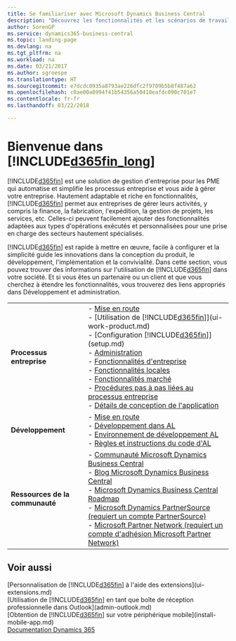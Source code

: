 ```yaml
---
title: Se familiariser avec Microsoft Dynamics Business Central
description: "Découvrez les fonctionnalités et les scénarios de travail dans Business Central, une solution de gestion d'entreprise pour les PME."
author: SorenGP
ms.service: dynamics365-business-central
ms.topic: landing-page
ms.devlang: na
ms.tgt_pltfrm: na
ms.workload: na
ms.date: 03/21/2017
ms.author: sgroespe
ms.translationtype: HT
ms.sourcegitcommit: e7dcdc0935a8793ae226dfc2f9709b5b8f487a62
ms.openlocfilehash: c0ae00a8994f41b54356a50418eafdc090c701e7
ms.contentlocale: fr-fr
ms.lasthandoff: 03/22/2018

---
```

# <a name="welcome-to-included365finlongincludesd365finlongmdmd"></a>Bienvenue dans [!INCLUDE[d365fin_long](includes/d365fin_long_md.md)]
[!INCLUDE[d365fin](includes/d365fin_md.md)] est une solution de gestion d'entreprise pour les PME qui automatise et simplifie les processus entreprise et vous aide à gérer votre entreprise. Hautement adaptable et riche en fonctionnalités, [!INCLUDE[d365fin](includes/d365fin_md.md)] permet aux entreprises de gérer leurs activités, y compris la finance, la fabrication, l'expédition, la gestion de projets, les services, etc. Celles-ci peuvent facilement ajouter des fonctionnalités adaptées aux types d'opérations exécutés et personnalisées pour une prise en charge des secteurs hautement spécialisés.

[!INCLUDE[d365fin](includes/d365fin_md.md)] est rapide à mettre en œuvre, facile à configurer et la simplicité guide les innovations dans la conception du produit, le développement, l'implémentation et la convivialité. Dans cette section, vous pouvez trouver des informations sur l'utilisation de [!INCLUDE[d365fin](includes/d365fin_md.md)] dans votre société. Et si vous êtes un partenaire ou un client et que vous cherchez à étendre les fonctionnalités, vous trouverez des liens appropriés dans Développement et administration.  

|||  
|-|-|  
|**Processus entreprise**|-   [Mise en route](product-get-started.md)<br />-   [Utilisation de [!INCLUDE[d365fin](includes/d365fin_md.md)]](ui-work-product.md)<br />-   [Configuration [!INCLUDE[d365fin](includes/d365fin_md.md)]](setup.md)<br />-   [Administration](admin-setup-and-administration.md)<br />-   [Fonctionnalités d'entreprise](across-business-functionality.md)<br />-   [Fonctionnalités locales](LocalFunctionality/Austria/austria-local-functionality.md)<br />-   [Fonctionnalités marché](ui-across-business-areas.md)<br />-   [Procédures pas à pas liées au processus entreprise](walkthrough-business-process-walkthroughs.md)<br />-   [Détails de conception de l'application](design-details-application-design.md)|  
|**Développement**|-   [Mise en route](/dynamics365/business-central/dev-itpro/index)<br />-   [Développement dans AL](/dynamics365/business-central/dev-itpro/developer/devenv-dev-overview)<br />-   [Environnement de développement AL](/dynamics365/business-central/dev-itpro/developer/devenv-reference-overview)<br />-   [Règles et instructions du code d'AL](/dynamics365/business-central/dev-itpro/compliance/apptest-overview)|  
|**Ressources de la communauté**|-   [Communauté Microsoft Dynamics Business Central](https://community.dynamics.com/business)<br />-   [Blog Microsoft Dynamics Business Central](https://community.dynamics.com/business/b/financials)<br />-   [Microsoft Dynamics Business Central Roadmap](https://roadmap.dynamics.com/#edition=1#application=a56e2c12-2a92-e611-80dc-c4346bac0910#status=3a708a86-ae97-e611-80df-c4346baceb68)<br />-   [Microsoft Dynamics PartnerSource \(requiert un compte PartnerSource\)](https://mbs.microsoft.com/partnersource)<br />-   [Microsoft Partner Network \(requiert un compte d'adhésion Microsoft Partner Network\)](https://mspartner.microsoft.com/en/us/Pages/index.aspx)|  

## <a name="see-also"></a>Voir aussi
[Personnalisation de [!INCLUDE[d365fin](includes/d365fin_md.md)] à l'aide des extensions](ui-extensions.md)  
[Utilisation de [!INCLUDE[d365fin](includes/d365fin_md.md)] en tant que boîte de réception professionnelle dans Outlook](admin-outlook.md)  
[Obtention de [!INCLUDE[d365fin](includes/d365fin_md.md)] sur votre périphérique mobile](install-mobile-app.md)  
[Documentation Dynamics 365](https://docs.microsoft.com/en-us/dynamics365/#pivot=solutions&panel=solutions_financials)

